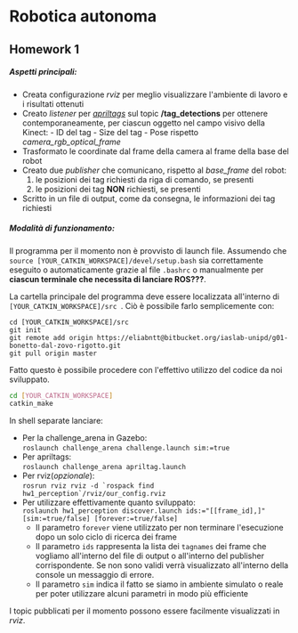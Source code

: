 # Robotica autonoma

## Homework 1

##### Aspetti principali:
- Creata configurazione *rviz* per meglio visualizzare l'ambiente di lavoro e i risultati ottenuti
- Creato *listener* per [*apriltags*](http://wiki.ros.org/apriltags_ros) sul topic **/tag_detections** per ottenere contemporaneamente, per ciascun oggetto nel campo visivo della Kinect:
      - ID del tag
      - Size del tag
      - Pose rispetto *camera_rgb_optical_frame*
- Trasformato le coordinate dal frame della camera al frame della base del robot
- Creato due *publisher* che comunicano, rispetto al *base_frame* del robot:
  1. le posizioni dei tag richiesti da riga di comando, se presenti
  2. le posizioni dei tag **NON** richiesti, se presenti
- Scritto in un file di output, come da consegna, le informazioni dei tag richiesti

##### Modalità di funzionamento:
Il programma per il momento non è provvisto di launch file. 
Assumendo che ```source [YOUR_CATKIN_WORKSPACE]/devel/setup.bash``` sia correttamente eseguito o automaticamente grazie al file `.bashrc` o manualmente per **ciascun terminale che necessita di lanciare ROS???**.

La cartella principale del programma deve essere localizzata all'interno di  ```[YOUR_CATKIN_WORKSPACE]/src ```. Ciò è possibile farlo semplicemente con:
```git
cd [YOUR_CATKIN_WORKSPACE]/src
git init
git remote add origin https://eliabntt@bitbucket.org/iaslab-unipd/g01-bonetto-dal-zovo-rigotto.git
git pull origin master
```

Fatto questo è possibile procedere con l'effettivo utilizzo del codice da noi sviluppato.

```bash
cd [YOUR_CATKIN_WORKSPACE]
catkin_make
```

In shell separate lanciare:

- Per la challenge_arena in Gazebo:  
    ```roslaunch challenge_arena challenge.launch sim:=true```
- Per apriltags:  
  ``` roslaunch challenge_arena apriltag.launch ```
- Per rviz(*opzionale*):  
   ```rosrun rviz rviz -d `rospack find hw1_perception`/rviz/our_config.rviz```
- Per utilizzare effettivamente quanto sviluppato:  
   ```roslaunch hw1_perception discover.launch ids:="[[frame_id],]" [sim:=true/false] [forever:=true/false]```  
    - Il parametro ```forever``` viene utilizzato per non terminare l'esecuzione dopo un solo ciclo di ricerca dei frame
    - Il parametro ```ids``` rappresenta la lista dei ```tagnames``` dei frame che vogliamo all'interno del file di output o all'interno del publisher corrispondente. Se non sono validi verrà visualizzato all'interno della console un messaggio di errore.
    - Il parametro ```sim``` indica il fatto se siamo in ambiente simulato o reale per poter utilizzare alcuni parametri in modo più efficiente
    
I topic pubblicati per il momento possono essere facilmente visualizzati in *rviz*.